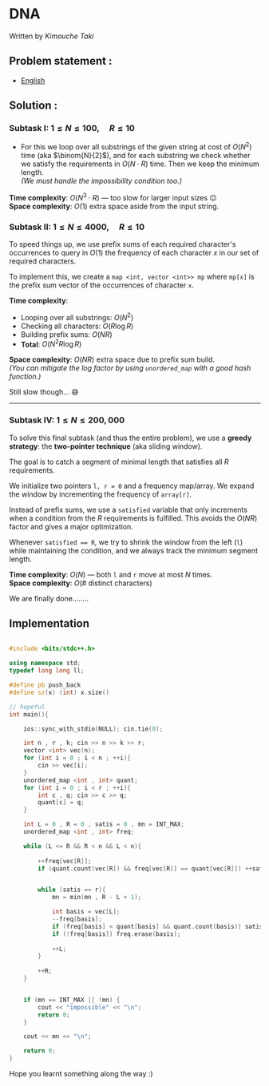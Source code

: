 # DNA

Written by _Kimouche Taki_



## Problem statement :
- [English](statements/dna.pdf)


## Solution :

### Subtask I:  $1 \leq N \leq 100,\quad R \leq 10$

- For this we loop over all substrings of the given string at cost of $O(N^2)$ time (aka $\binom{N}{2}$), and for each substring we check whether we satisfy the requirements in $O(N \cdot R)$ time. Then we keep the minimum length.  
  _(We must handle the impossibility condition too.)_

**Time complexity**: $O(N^3 \cdot R)$ — too slow for larger input sizes 😐  
**Space complexity**: $O(1)$ extra space aside from the input string.



### Subtask II: $1 \leq N \leq 4000,\quad R \leq 10$

To speed things up, we use prefix sums of each required character's occurrences to query in $O(1)$ the frequency of each character $x$ in our set of required characters.

To implement this, we create a `map <int, vector <int>> mp` where `mp[x]` is the prefix sum vector of the occurrences of character `x`.

**Time complexity**:  
- Looping over all substrings: $O(N^2)$  
- Checking all characters: $O(R \log R)$  
- Building prefix sums: $O(NR)$  
- **Total**: $O(N^2 R \log R)$

**Space complexity**: $O(NR)$ extra space due to prefix sum build.  
_(You can mitigate the log factor by using `unordered_map` with a good hash function.)_

Still slow though... 😅

---

### Subtask IV: $1 \leq N \leq 200{,}000$

To solve this final subtask (and thus the entire problem), we use a **greedy strategy**: the **two-pointer technique** (aka sliding window).

The goal is to catch a segment of minimal length that satisfies all $R$ requirements.

We initialize two pointers `l, r = 0` and a frequency map/array. We expand the window by incrementing the frequency of `array[r]`.

Instead of prefix sums, we use a `satisfied` variable that only increments when a condition from the $R$ requirements is fulfilled. This avoids the $O(NR)$ factor and gives a major optimization.

Whenever `satisfied == R`, we try to shrink the window from the left (`l`) while maintaining the condition, and we always track the minimum segment length.

**Time complexity**: $O(N)$ — both `l` and `r` move at most $N$ times.  
**Space complexity**: $O($# distinct characters$)$

We are finally done........

## Implementation

```cpp

#include <bits/stdc++.h>

using namespace std;
typedef long long ll;

#define pb push_back
#define sz(x) (int) x.size()

// hopeful
int main(){

    ios::sync_with_stdio(NULL); cin.tie(0);

    int n , r , k; cin >> n >> k >> r;
    vector <int> vec(n); 
    for (int i = 0 ; i < n ; ++i){
        cin >> vec[i];
    }
    unordered_map <int , int> quant;
    for (int i = 0 ; i < r ; ++i){
        int c , q; cin >> c >> q;
        quant[c] = q;
    }

    int L = 0 , R = 0 , satis = 0 , mn = INT_MAX;
    unordered_map <int , int> freq;

    while (L <= R && R < n && L < n){
    
        ++freq[vec[R]];
        if (quant.count(vec[R]) && freq[vec[R]] == quant[vec[R]]) ++satis;


        while (satis == r){
            mn = min(mn , R - L + 1);

            int basis = vec[L];
            --freq[basis];
            if (freq[basis] < quant[basis] && quant.count(basis)) satis--;
            if (!freq[basis]) freq.erase(basis);
        
            ++L;           
        }
    
        ++R;
    }


    if (mn == INT_MAX || !mn) {
        cout << "impossible" << "\n";
        return 0;
    }

    cout << mn << "\n";

    return 0;
}
```

Hope you learnt something along the way :)